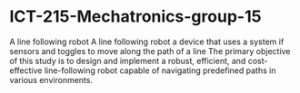 # ICT-215-Mechatronics-group-15
A line following robot
A line following robot a device that uses a system if sensors and toggles to move along the path of a line The primary objective of this study is to design and implement a robust, efficient, and cost-effective line-following robot capable of navigating predefined paths in various environments.
